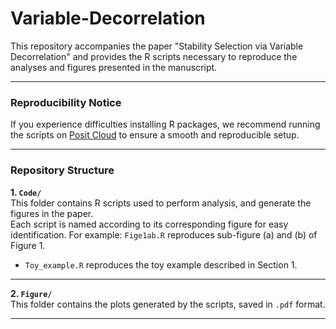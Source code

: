 # Variable-Decorrelation

This repository accompanies the paper "Stability Selection via Variable Decorrelation" and provides the R scripts necessary to reproduce the analyses and figures presented in the manuscript.

---

### Reproducibility Notice  

If you experience difficulties installing R packages, we recommend running the scripts on [Posit Cloud](https://posit.co/cloud/) to ensure a smooth and reproducible setup.

---

### Repository Structure  

**1. `Code/`**  
This folder contains R scripts used to perform analysis, and generate the figures in the paper.  
Each script is named according to its corresponding figure for easy identification. For example: `Fige1ab.R` reproduces sub-figure (a) and (b) of Figure 1.

- `Toy_example.R` reproduces the toy example described in Section 1.

---

**2. `Figure/`**  
This folder contains the plots generated by the scripts, saved in `.pdf` format. 

---



